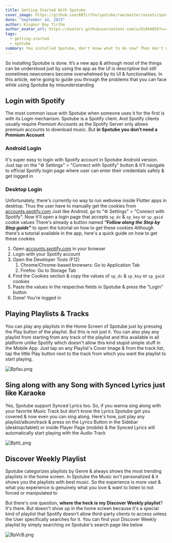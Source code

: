 ```yaml
---
title: Getting Started With Spotube
cover_image: https://github.com/KRTirtho/spotube/raw/master/assets/spotube-screenshot.png
date: "September 14, 2023"
author: Kingkor Roy Tirtho
author_avatar_url: https://avatars.githubusercontent.com/u/61944859?v=4
tags:
  - getting-started
  - spotube
summary: You installed Spotube, don't know what to do now? Then don't worry we Gotchu covered here. We'll guide you through the basics of using Spotube & how you can use it to enrich your daily life with music.
---
```


So installing Spotube is done. It’s a new app & although most of the things can be understood just by using the app as the UI is descriptive but still sometimes newcomers become overwhelmed by its UI & functionalities. In this article, we’re going to guide you through the problems that you can face while using Spotube by misunderstanding

## Login with Spotify

The most common issue with Spotube when someone uses it for the first is with its Login mechanism. Spotube is a Spotify client. And Spotify clients usually require *Premium Accounts* as the Spotify Server only allows premium accounts to download music. But **in Spotube you don’t need a Premium Account**

### Android Login
It's super easy to login with Spotify account in Spotube Android version. Just tap on the "⚙️ Settings" > "Connect with Spotify" button & it'll navigate to official Spotify login page where user can enter their credentials safely & get logged in

### Desktop Login
Unfortunately, there's currently no way to run webview inside Flutter apps in desktop. Thus the user have to manually get the cookies from [accounts.spotify.com](https://accounts.spotify.com)
Just like Android, go to "⚙️ Settings" > "Connect with Spotify". Now it'll open a login page that accepts `sp_dc` & `sp_key` or `sp_gaid` cookie values
There's already a button named ***"Follow along the Step by Step guide"*** to open the tutorial on how to get these cookies
Although there's a tutorial available in the app, here's a quick guide on how to get these cookies

1. Open [accounts.spotify.com](https://accounts.spotify.com) in your browser
1. Login with your Spotify account
1. Open the Developer Tools (F12)
   1. Chrome/Chrome-based browsers: Go to Application Tab
   1. Firefox: Go to Storage Tab
1. Find the Cookies section & copy the values of `sp_dc` & `sp_key` or `sp_gaid` cookies
1. Paste the values in the respective fields in Spotube & press the "Login" button
1. Done! You're logged in

## Playing Playlists & Tracks

You can play any playlists in the Home Screen of Spotube just by pressing the Play button of the playlist. But this is not just it. You can also play any playlist from starting from any track of the playlist and this available in all platform unlike Spotify which doesn't allow this kind stupid simple stuff in the Mobile App.
Just tap on any Playlist's Cover Image & from the track list, tap the little Play button next to the track from which you want the playlist to start playing.

![Bpfau.png](https://s6.imgcdn.dev/Bpfau.png)


## Sing along with any Song with **Synced Lyrics** just like Karaoke

Yes, Spotube support Synced Lyrics too. So, if you wanna sing along with your favorite Music Track but don't know the Lyrics Spotube got you covered & now even you can sing along. Here's how, just play any playlist/album/track & press on the Lyrics Button in the Sidebar (desktop/tablet) or inside Player Page (mobile) & the Synced Lyrics will automatically start playing with the Audio Track

![BpttL.png](https://s6.imgcdn.dev/BpttL.png)


## Discover Weekly Playlist

Spotube categorizes playlists by Genre & always shows the most trending playlists in the home screen. In Spotube the Music isn't personalized & it shows you the playlists with best music. So the experience is more vast & what you experience is genuinely what you love & want to listen to not forced or manipulated to

But there's one question, **where the heck is my Discover Weekly playlist**?
It's there. But doesn't show up in the home screen because it's a special kind of playlist that Spotify doesn't allow third-party clients to access unless the User specifically searches for it. You can find your Discover Weekly playlist by simply searching on Spotube's search page like below

![BpVcB.png](https://s6.imgcdn.dev/BpVcB.png)